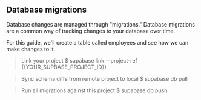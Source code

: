 ## Database migrations
Database changes are managed through "migrations." Database migrations are a common way of tracking changes to your database over time.


For this guide, we'll create a table called employees and see how we can make changes to it.

> Link your project
$ supabase link --project-ref {{YOUR_SUPBASE_PROJECT_ID}} 

> Sync schema diffs from remote project to local
$ supabase db pull

> Run all migrations against this project
$ supabase db push 

